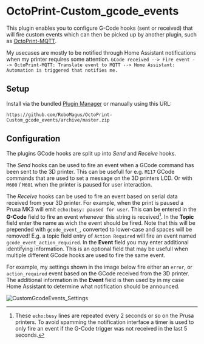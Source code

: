 # OctoPrint-Custom_gcode_events

This plugin enables you to configure G-Code hooks (sent or received) that will fire custom events which can then be picked up by another plugin, such as [OctoPrint-MQTT](https://github.com/OctoPrint/OctoPrint-MQTT).

My usecases are mostly to be notified through Home Assistant notifications when my printer requires some attention.
```GCode received --> Fire event --> OctoPrint-MQTT: Translate event to MQTT --> Home Assistant: Automation is triggered that notifies me.```


## Setup

Install via the bundled [Plugin Manager](https://docs.octoprint.org/en/master/bundledplugins/pluginmanager.html)
or manually using this URL:

    https://github.com/RoboMagus/OctoPrint-Custom_gcode_events/archive/master.zip

## Configuration

The plugins GCode hooks are split up into _Send_ and _Receive_ hooks.

The _Send_ hooks can be used to fire an event when a GCode command has been sent to the 3D printer. This can be usefull for e.g. `M117` GCode commands that are used to set a message on the 3D printers LCD. Or with `M600` / `M601` when the printer is paused for user interaction.

The _Receive_ hooks can be used to fire an event based on serial data received from your 3D printer. For example, when the print is paused a Prusa MK3 will emit ```echo:busy: paused for user```. This can be entered in the __G-Code__ field to fire an event whenever this string is received[^1]. In the __Topic__ field enter the name as wich the event should be fired. Note that this will be prepended with `gcode_event_`, converted to lower-case and spaces will be removed! E.g. a topic field entry of `Action Required` will fire an event named `gcode_event_action_required`. In the __Event__ field you may enter additional identifying information. This is an optional field that may be usefull when multiple different GCode hooks are used to fire the same event.

For example, my settings shown in the image below fire either an `error`, or `action_required` event based on the GCode received from the 3D printer. The additional information in the __Event__ field is then used by in my case Home Assistant to determine what notification should be announced.

![CustomGcodeEvents_Settings](extras/screenshots/CustomGcodeEvents_settings.PNG)


[^1]: These ```echo:busy``` lines are repeated every 2 seconds or so on the Prusa printers. To avoid spamming the notification interface a timer is used to only fire an event if the G-Code trigger was not received in the last 5 seconds.
